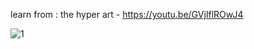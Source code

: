 learn from : the hyper art - https://youtu.be/GVjIflROwJ4

![1](https://github.com/nxbitakinema/food/assets/93174599/3d4b0795-3526-427b-87f2-2a6c439ae6c4)
